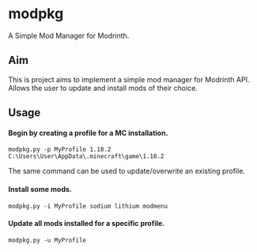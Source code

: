 # modpkg
A Simple Mod Manager for Modrinth.

## Aim
This is project aims to implement a simple mod manager for Modrinth API.          
Allows the user to update and install mods of their choice.

## Usage
#### Begin by creating a profile for a MC installation.
```
modpkg.py -p MyProfile 1.18.2 C:\Users\User\AppData\.minecraft\game\1.18.2
```
The same command can be used to update/overwrite an existing profile.

#### Install some mods.
```
modpkg.py -i MyProfile sodium lithium modmenu
```

#### Update all mods installed for a specific profile.
```
modpkg.py -u MyProfile
```
